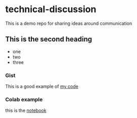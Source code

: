 # technical-discussion
This is a demo repo for sharing ideas around communication

## This is the second heading

* one
* two
* three

### Gist

This is a good example of [my code](https://gist.github.com/Vag25Bek/afae7fa4f5138febef899d9f781eb83a)

### Colab example
this is the [notebook](https://colab.research.google.com/github/Vag25Bek/technical-discussion/blob/main/technical_docs.ipynb)
